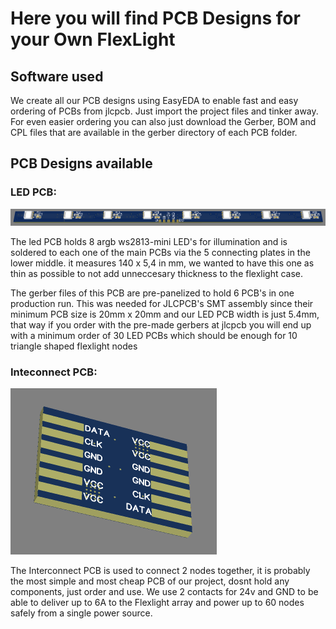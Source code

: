 # Here you will find PCB Designs for your Own FlexLight

## Software used

We create all our PCB designs using EasyEDA to enable fast and easy ordering of PCBs from jlcpcb.
Just import the project files and tinker away.
For even easier ordering you can also just download the Gerber, BOM and CPL files that are available in the gerber directory of each PCB folder.


## PCB Designs available
### LED PCB:

![LED PCB](/led_pcb/PCB_Layout.png)

The led PCB holds 8 argb ws2813-mini LED's for illumination and is soldered to each one of the main PCBs via the 5 connecting plates in the lower middle.
it measures 140 x 5,4 in mm, we wanted to have this one as thin as possible to not add unneccesary thickness to the flexlight case.

The gerber files of this PCB are pre-panelized to hold 6 PCB's in one production run. This was needed for JLCPCB's SMT assembly since their minimum PCB size is 20mm x 20mm and our LED PCB width is just 5.4mm, that way if you order with the pre-made gerbers at jlcpcb you will end up with a minimum order of 30 LED PCBs which should be enough for 10 triangle shaped flexlight nodes


### Inteconnect PCB:

![Inteconnect PCB](/interconnect_pcb/PCB_Layout.png)

The Interconnect PCB is used to connect 2 nodes together, it is probably the most simple and most cheap PCB of our project, dosnt hold any components, just order and use.
We use 2 contacts for 24v and GND to be able to deliver up to 6A to the Flexlight array and power up to 60 nodes safely from a single power source.
